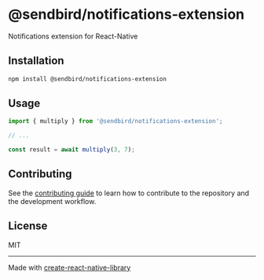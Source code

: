 # @sendbird/notifications-extension

Notifications extension for React-Native

## Installation

```sh
npm install @sendbird/notifications-extension
```

## Usage

```js
import { multiply } from '@sendbird/notifications-extension';

// ...

const result = await multiply(3, 7);
```

## Contributing

See the [contributing guide](CONTRIBUTING.md) to learn how to contribute to the repository and the development workflow.

## License

MIT

---

Made with [create-react-native-library](https://github.com/callstack/react-native-builder-bob)
